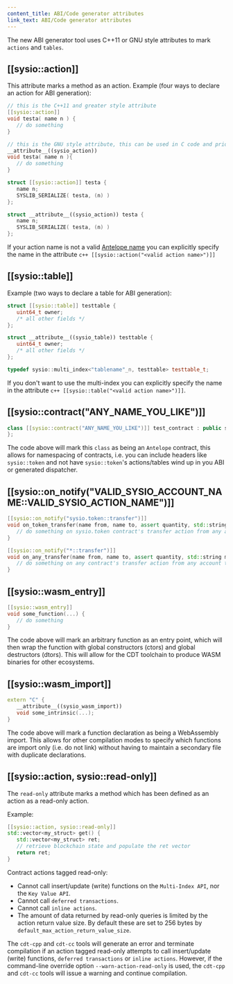 ```yaml
---
content_title: ABI/Code generator attributes
link_text: ABI/Code generator attributes
---
```


The new ABI generator tool uses C++11 or GNU style attributes to mark `actions` and `tables`.

## [[sysio::action]]
This attribute marks a method as an action.
Example (four ways to declare an action for ABI generation):
```cpp
// this is the C++11 and greater style attribute
[[sysio::action]]
void testa( name n ) {
   // do something
}

// this is the GNU style attribute, this can be used in C code and prior to C++ 11
__attribute__((sysio_action))
void testa( name n ){
   // do something
}

struct [[sysio::action]] testa {
   name n;
   SYSLIB_SERIALIZE( testa, (n) )
};

struct __attribute__((sysio_action)) testa {
   name n;
   SYSLIB_SERIALIZE( testa, (n) )
};
```

If your action name is not a valid [Antelope name](../02_naming-conventions.md) you can explicitly specify the name in the attribute ```c++ [[sysio::action("<valid action name>")]]```

## [[sysio::table]]
Example (two ways to declare a table for ABI generation):
```cpp
struct [[sysio::table]] testtable {
   uint64_t owner;
   /* all other fields */
};

struct __attribute__((sysio_table)) testtable {
   uint64_t owner;
   /* all other fields */
};

typedef sysio::multi_index<"tablename"_n, testtable> testtable_t;
```

If you don't want to use the multi-index you can explicitly specify the name in the attribute ```c++ [[sysio::table("<valid action name>")]]```.

## [[sysio::contract("ANY_NAME_YOU_LIKE")]]
```cpp
class [[sysio::contract("ANY_NAME_YOU_LIKE")]] test_contract : public sysio::contract {
};
```

The code above will mark this `class` as being an `Antelope` contract, this allows for namespacing of contracts, i.e. you can include headers like `sysio::token` and not have `sysio::token`'s actions/tables wind up in you ABI or generated dispatcher.

## [[sysio::on_notify("VALID_SYSIO_ACCOUNT_NAME::VALID_SYSIO_ACTION_NAME")]]
```cpp
[[sysio::on_notify("sysio.token::transfer")]]
void on_token_transfer(name from, name to, assert quantity, std::string memo) {
   // do something on sysio.token contract's transfer action from any account to the account where the contract is deployed.
}

[[sysio::on_notify("*::transfer")]]
void on_any_transfer(name from, name to, assert quantity, std::string memo) {
   // do something on any contract's transfer action from any account to the account where the contract is deployed.
}
```

## [[sysio::wasm_entry]]
```cpp
[[sysio::wasm_entry]]
void some_function(...) {
   // do something
}
```

The code above will mark an arbitrary function as an entry point, which will then wrap the function with global constructors (ctors) and global destructors (dtors).  This will allow for the CDT toolchain to produce WASM binaries for other ecosystems.

## [[sysio::wasm_import]]
```cpp
extern "C" {
   __attribute__((sysio_wasm_import))
   void some_intrinsic(...);
}
```

The code above will mark a function declaration as being a WebAssembly import.  This allows for other compilation modes to specify which functions are import only (i.e. do not link) without having to maintain a secondary file with duplicate declarations.

## [[sysio::action, sysio::read-only]]
The `read-only` attribute marks a method which has been defined as an action as a read-only action.

Example:

```cpp
[[sysio::action, sysio::read-only]]
std::vector<my_struct> get() {
   std::vector<my_struct> ret;
   // retrieve blockchain state and populate the ret vector
   return ret; 
}
```

Contract actions tagged read-only:
* Cannot call insert/update (write) functions on the `Multi-Index API`, nor the `Key Value API`.
* Cannot call `deferred transactions`.
* Cannot call `inline actions`.
* The amount of data returned by read-only queries is limited by the action return value size. By default these are set to 256 bytes by `default_max_action_return_value_size`.

The `cdt-cpp` and `cdt-cc` tools will generate an error and terminate compilation if an action tagged read-only attempts to call insert/update (write) functions, `deferred transactions` or `inline actions`. However, if the command-line override option `--warn-action-read-only` is used, the `cdt-cpp` and `cdt-cc` tools will issue a warning and continue compilation.
